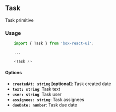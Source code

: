 ## Task

Task primitive

### Usage
```js
    import { Task } from 'box-react-ui';

    ...

    <Task />
```

#### Options
- **`createdAt: string` [optional]**: Task created date
- **`text: string`**: Task text
- **`user: string`**: Task user
- **`assignees: string`**: Task assignees
- **`dueDate: number`**: Task due date
